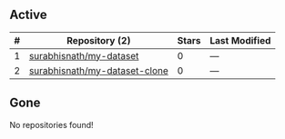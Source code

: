 ## Active
| # | Repository (2) | Stars | Last Modified |
| --- | --- | --- | --- |
| 1 | [surabhisnath/my-dataset](https://gin.g-node.org/surabhisnath/my-dataset) | 0 | — |
| 2 | [surabhisnath/my-dataset-clone](https://gin.g-node.org/surabhisnath/my-dataset-clone) | 0 | — |

## Gone
No repositories found!
